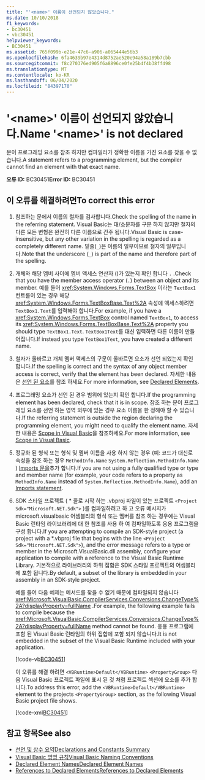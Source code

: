 ```yaml
---
title: "'<name>' 이름이 선언되지 않았습니다."
ms.date: 10/10/2018
f1_keywords:
- bc30451
- vbc30451
helpviewer_keywords:
- BC30451
ms.assetid: 765f099b-e21e-47c6-a906-a065444e56b3
ms.openlocfilehash: 6fa4639b97e4314d8752ae520e94a58a189b7cbb
ms.sourcegitcommit: f8c270376ed905f6a8896ce0fe25b4f4b38ff498
ms.translationtype: MT
ms.contentlocale: ko-KR
ms.lasthandoff: 06/04/2020
ms.locfileid: "84397170"
---
```

# <a name="name-name-is-not-declared"></a><span data-ttu-id="2391b-102">'\<name>' 이름이 선언되지 않았습니다.</span><span class="sxs-lookup"><span data-stu-id="2391b-102">Name '\<name>' is not declared</span></span>
<span data-ttu-id="2391b-103">문이 프로그래밍 요소를 참조 하지만 컴파일러가 정확한 이름을 가진 요소를 찾을 수 없습니다.</span><span class="sxs-lookup"><span data-stu-id="2391b-103">A statement refers to a programming element, but the compiler cannot find an element with that exact name.</span></span>  
  
 <span data-ttu-id="2391b-104">**오류 ID:** BC30451</span><span class="sxs-lookup"><span data-stu-id="2391b-104">**Error ID:** BC30451</span></span>  
  
## <a name="to-correct-this-error"></a><span data-ttu-id="2391b-105">이 오류를 해결하려면</span><span class="sxs-lookup"><span data-stu-id="2391b-105">To correct this error</span></span>  
  
1. <span data-ttu-id="2391b-106">참조하는 문에서 이름의 철자를 검사합니다.</span><span class="sxs-lookup"><span data-stu-id="2391b-106">Check the spelling of the name in the referring statement.</span></span> <span data-ttu-id="2391b-107">Visual Basic는 대/소문자를 구분 하지 않지만 철자의 다른 모든 변형은 완전히 다른 이름으로 간주 됩니다.</span><span class="sxs-lookup"><span data-stu-id="2391b-107">Visual Basic is case-insensitive, but any other variation in the spelling is regarded as a completely different name.</span></span> <span data-ttu-id="2391b-108">밑줄(`_`)은 이름의 일부이므로 철자의 일부입니다.</span><span class="sxs-lookup"><span data-stu-id="2391b-108">Note that the underscore (`_`) is part of the name and therefore part of the spelling.</span></span>  
  
2. <span data-ttu-id="2391b-109">개체와 해당 멤버 사이에 멤버 액세스 연산자 ()가 있는지 확인 합니다 `.` .</span><span class="sxs-lookup"><span data-stu-id="2391b-109">Check that you have the member access operator (`.`) between an object and its member.</span></span> <span data-ttu-id="2391b-110">예를 들어 <xref:System.Windows.Forms.TextBox> 이라는 `TextBox1`컨트롤이 있는 경우 해당 <xref:System.Windows.Forms.TextBoxBase.Text%2A> 속성에 액세스하려면 `TextBox1.Text`를 입력해야 합니다.</span><span class="sxs-lookup"><span data-stu-id="2391b-110">For example, if you have a <xref:System.Windows.Forms.TextBox> control named `TextBox1`, to access its <xref:System.Windows.Forms.TextBoxBase.Text%2A> property you should type `TextBox1.Text`.</span></span> <span data-ttu-id="2391b-111">`TextBox1Text`를 대신 입력하면 다른 이름이 만들어집니다.</span><span class="sxs-lookup"><span data-stu-id="2391b-111">If instead you type `TextBox1Text`, you have created a different name.</span></span>  
  
3. <span data-ttu-id="2391b-112">철자가 올바르고 개체 멤버 액세스의 구문이 올바르면 요소가 선언 되었는지 확인 합니다.</span><span class="sxs-lookup"><span data-stu-id="2391b-112">If the spelling is correct and the syntax of any object member access is correct, verify that the element has been declared.</span></span> <span data-ttu-id="2391b-113">자세한 내용은 [선언 된 요소](../../programming-guide/language-features/declared-elements/index.md)를 참조 하세요.</span><span class="sxs-lookup"><span data-stu-id="2391b-113">For more information, see [Declared Elements](../../programming-guide/language-features/declared-elements/index.md).</span></span>  
  
4. <span data-ttu-id="2391b-114">프로그래밍 요소가 선언 된 경우 범위에 있는지 확인 합니다.</span><span class="sxs-lookup"><span data-stu-id="2391b-114">If the programming element has been declared, check that it is in scope.</span></span> <span data-ttu-id="2391b-115">참조 하는 문이 프로그래밍 요소를 선언 하는 영역 외부에 있는 경우 요소 이름을 한 정해야 할 수 있습니다.</span><span class="sxs-lookup"><span data-stu-id="2391b-115">If the referring statement is outside the region declaring the programming element, you might need to qualify the element name.</span></span> <span data-ttu-id="2391b-116">자세한 내용은 [Scope in Visual Basic](../../programming-guide/language-features/declared-elements/scope.md)을 참조하세요.</span><span class="sxs-lookup"><span data-stu-id="2391b-116">For more information, see [Scope in Visual Basic](../../programming-guide/language-features/declared-elements/scope.md).</span></span>  

5. <span data-ttu-id="2391b-117">정규화 된 형식 또는 형식 및 멤버 이름을 사용 하지 않는 경우 (예: 코드가 대신로 속성을 참조 하는 경우 `MethodInfo.Name` `System.Reflection.MethodInfo.Name` ) [Imports 문을](../statements/imports-statement-net-namespace-and-type.md)추가 합니다.</span><span class="sxs-lookup"><span data-stu-id="2391b-117">If you are not using a fully qualified type or type and member name (for example, your code refers to a property as `MethodInfo.Name` instead of `System.Reflection.MethodInfo.Name`), add an [Imports statement](../statements/imports-statement-net-namespace-and-type.md).</span></span>

6. <span data-ttu-id="2391b-118">SDK 스타일 프로젝트 ( \* 줄로 시작 하는 .vbproj 파일이 있는 프로젝트 `<Project Sdk="Microsoft.NET.Sdk">` )를 컴파일하려고 하 고 오류 메시지가 microsoft.visualbasic 어셈블리의 형식 또는 멤버를 참조 하는 경우에는 Visual Basic 런타임 라이브러리에 대 한 참조를 사용 하 여 컴파일하도록 응용 프로그램을 구성 합니다.</span><span class="sxs-lookup"><span data-stu-id="2391b-118">If you are attempting to compile an SDK-style project (a project with a \*.vbproj file that begins with the line `<Project Sdk="Microsoft.NET.Sdk">`), and the error message refers to a type or member in the Microsoft.VisualBasic.dll assembly, configure your application to compile with a reference to the Visual Basic Runtime Library.</span></span> <span data-ttu-id="2391b-119">기본적으로 라이브러리의 하위 집합은 SDK 스타일 프로젝트의 어셈블리에 포함 됩니다.</span><span class="sxs-lookup"><span data-stu-id="2391b-119">By default, a subset of the library is embedded in your assembly in an SDK-style project.</span></span>

   <span data-ttu-id="2391b-120">예를 들어 다음 예제는 메서드를 찾을 수 없기 때문에 컴파일되지 않습니다 <xref:Microsoft.VisualBasic.CompilerServices.Conversions.ChangeType%2A?displayProperty=fullName> .</span><span class="sxs-lookup"><span data-stu-id="2391b-120">For example, the following example fails to compile because the <xref:Microsoft.VisualBasic.CompilerServices.Conversions.ChangeType%2A?displayProperty=fullName> method cannot be found.</span></span> <span data-ttu-id="2391b-121">응용 프로그램에 포함 된 Visual Basic 런타임의 하위 집합에 포함 되지 않습니다.</span><span class="sxs-lookup"><span data-stu-id="2391b-121">It is not embedded in the subset of the Visual Basic Runtime included with your application.</span></span>  

   [!code-vb[BC30451](~/samples/snippets/visualbasic/language-reference/error-messages/bc30451/program1.vb?highlight=7)]

   <span data-ttu-id="2391b-122">이 오류를 해결 하려면 `<VBRuntime>Default</VBRuntime>` `<PropertyGroup>` 다음 Visual Basic 프로젝트 파일에 표시 된 것 처럼 프로젝트 섹션에 요소를 추가 합니다.</span><span class="sxs-lookup"><span data-stu-id="2391b-122">To address this error, add the `<VBRuntime>Default</VBRuntime>` element to the projects `<PropertyGroup>` section, as the following Visual Basic project file shows.</span></span>

   [!code-xml[BC30451](~/samples/snippets/visualbasic/language-reference/error-messages/bc30451/vbruntime.vbproj?highlight=6)]

## <a name="see-also"></a><span data-ttu-id="2391b-123">참고 항목</span><span class="sxs-lookup"><span data-stu-id="2391b-123">See also</span></span>

- [<span data-ttu-id="2391b-124">선언 및 상수 요약</span><span class="sxs-lookup"><span data-stu-id="2391b-124">Declarations and Constants Summary</span></span>](../keywords/declarations-and-constants-summary.md)
- [<span data-ttu-id="2391b-125">Visual Basic 명명 규칙</span><span class="sxs-lookup"><span data-stu-id="2391b-125">Visual Basic Naming Conventions</span></span>](../../programming-guide/program-structure/naming-conventions.md)
- [<span data-ttu-id="2391b-126">Declared Element Names</span><span class="sxs-lookup"><span data-stu-id="2391b-126">Declared Element Names</span></span>](../../programming-guide/language-features/declared-elements/declared-element-names.md)
- [<span data-ttu-id="2391b-127">References to Declared Elements</span><span class="sxs-lookup"><span data-stu-id="2391b-127">References to Declared Elements</span></span>](../../programming-guide/language-features/declared-elements/references-to-declared-elements.md)
